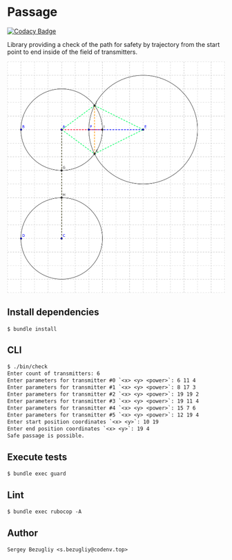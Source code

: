 # Passage

[![Codacy Badge](https://app.codacy.com/project/badge/Grade/b674417324f34fb4af40068646585d41)](https://www.codacy.com?utm_source=bitbucket.org&amp;utm_medium=referral&amp;utm_content=sergey_bezugliy/passage&amp;utm_campaign=Badge_Grade)

Library providing a check of the path for safety by trajectory from the start point to end inside of the field of transmitters. 

![picture](docs/geometrical_basis.png)

## Install dependencies
    $ bundle install

## CLI

    $ ./bin/check 
    Enter count of transmitters: 6
    Enter parameters for transmitter #0 `<x> <y> <power>`: 6 11 4
    Enter parameters for transmitter #1 `<x> <y> <power>`: 8 17 3
    Enter parameters for transmitter #2 `<x> <y> <power>`: 19 19 2
    Enter parameters for transmitter #3 `<x> <y> <power>`: 19 11 4
    Enter parameters for transmitter #4 `<x> <y> <power>`: 15 7 6
    Enter parameters for transmitter #5 `<x> <y> <power>`: 12 19 4
    Enter start position coordinates `<x> <y>`: 10 19
    Enter end position coordinates `<x> <y>`: 19 4
    Safe passage is possible.

## Execute tests

    $ bundle exec guard

## Lint
    
    $ bundle exec rubocop -A
    
    
## Author
    Sergey Bezugliy <s.bezugliy@codenv.top>
